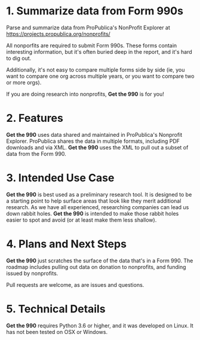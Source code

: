 # 1. Summarize data from Form 990s

Parse and summarize data from ProPublica's NonProfit Explorer at https://projects.propublica.org/nonprofits/

All nonporfits are required to submit Form 990s. These forms contain interesting information, but it's often buried deep in the report, and it's hard to dig out.

Additionally, it's not easy to compare multiple forms side by side (ie, you want to compare one org across multiple years, or you want to compare two or more orgs).

If you are doing research into nonprofits, **Get the 990** is for you!

# 2. Features

**Get the 990** uses data shared and maintained in ProPublica's Nonprofit Explorer. ProPublica shares the data in multiple formats, including PDF downloads and via XML. **Get the 990** uses the XML to pull out a subset of data from the Form 990.

# 3. Intended Use Case

**Get the 990** is best used as a preliminary research tool. It is designed to be a starting point to help surface areas that look like they merit additional research. As we have all experienced, researching companies can lead us down rabbit holes. **Get the 990** is intended to make those rabbit holes easier to spot and avoid (or at least make them less shallow).

# 4. Plans and Next Steps

**Get the 990** just scratches the surface of the data that's in a Form 990. The roadmap includes pulling out data on donation to nonprofits, and funding issued by nonprofits.

Pull requests are welcome, as are issues and questions.

# 5. Technical Details

**Get the 990** requires Python 3.6 or higher, and it was developed on Linux. It has not been tested on OSX or Windows. 
